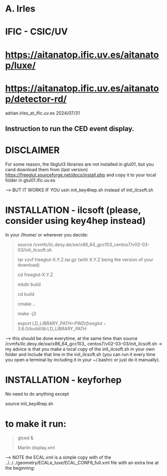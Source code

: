 # A. Irles
# IFIC - CSIC/UV
# https://aitanatop.ific.uv.es/aitanatop/luxe/
# https://aitanatop.ific.uv.es/aitanatop/detector-rd/
adrian.irles_at_ific.uv.es
2024/07/31

## Instruction to run the CED event display.

# DISCLAIMER

For some reason, the libglut3 libraries are not installed in glui01, but you cand download them from (last version) https://freeglut.sourceforge.net/docs/install.php and copy it to your local folder in glui01.ific.uv.es

--> BUT IT WORKS IF YOU usin init_key4hep.sh instead of init_ilcsoft.sh


# INSTALLATION - ilcsoft (please, consider using key4hep instead)

In your /lhome/ or wherever you decide:

> source /cvmfs/ilc.desy.de/sw/x86_64_gcc103_centos7/v02-03-03/init_ilcsoft.sh
>
> tar xzvf freeglut-X.Y.Z.tar.gz (with X.Y.Z being the version of your download)
>
> cd freeglut-X.Y.Z
>
> mkdir build
>
> cd build
>
> cmake ..
>
> make -j3
>
> export LD_LIBRARY_PATH=${PWD}/freeglut-3.6.0/build/lib:$LD_LIBRARY_PATH

--> this should be done everytime, at the same time than source /cvmfs/ilc.desy.de/sw/x86_64_gcc103_
centos7/v02-03-03/init_ilcsoft.sh -> my  advice is that you make a local copy of        the init_ilcsoft.sh in your  own folder and include that line in the init_ilcsoft.sh   (you can run it every time you open a terminal by including it in your ~/.bashrc or just do it manually).


# INSTALLATION - keyforhep 

No need to do anything except

source init_key4hep.sh

# to make it run:

> glced &
>
> Marlin display.xml

--> NOTE the ECAL.xml is a simple copy with of the ../../../geometry/ECALe_luxe/ECAL_CONF6_full.xml file with an extra line	 at the beginning:
    <global detectorName="ECALe_LUXE" />
